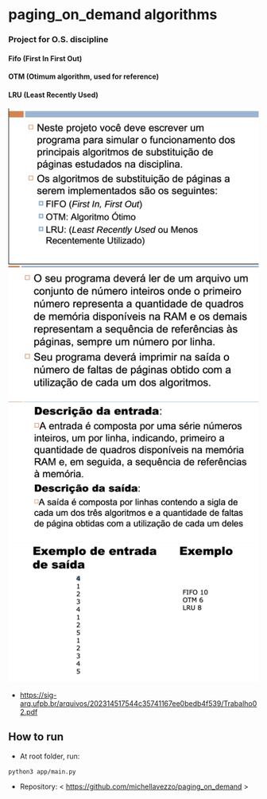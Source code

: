 # paging_on_demand algorithms

### Project for O.S. discipline
#### Fifo (First In First Out)
#### OTM (Otimum algorithm, used for reference)
#### LRU (Least Recently Used)
 
![Alt text](image-2.png)
![Alt text](image-3.png)
![Alt text](image-4.png)
![Alt text](image-5.png)

- <https://sig-arq.ufpb.br/arquivos/202314517544c35741167ee0bedb4f539/Trabalho02.pdf>

## How to run

- At root folder, run:

```bash
python3 app/main.py
```

- Repository: < <https://github.com/michellavezzo/paging_on_demand> >
